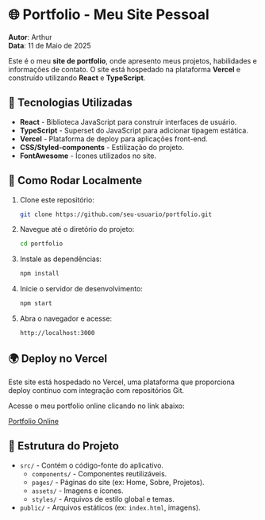 # 🌐 Portfolio - Meu Site Pessoal
**Autor**: Arthur  
**Data**: 11 de Maio de 2025

Este é o meu **site de portfolio**, onde apresento meus projetos, habilidades e informações de contato. O site está hospedado na plataforma **Vercel** e construído utilizando **React** e **TypeScript**.

## 🚀 Tecnologias Utilizadas
- **React** - Biblioteca JavaScript para construir interfaces de usuário.
- **TypeScript** - Superset do JavaScript para adicionar tipagem estática.
- **Vercel** - Plataforma de deploy para aplicações front-end.
- **CSS/Styled-components** - Estilização do projeto.
- **FontAwesome** - Ícones utilizados no site.

## 🔧 Como Rodar Localmente
1. Clone este repositório:
   ```bash
   git clone https://github.com/seu-usuario/portfolio.git

2. Navegue até o diretório do projeto:
   ```bash
   cd portfolio

3. Instale as dependências:
   ```bash
   npm install

4. Inicie o servidor de desenvolvimento:
   ```bash
   npm start

5. Abra o navegador e acesse:
   ```bash
   http://localhost:3000

## 🌍 Deploy no Vercel
Este site está hospedado no Vercel, uma plataforma que proporciona deploy contínuo com integração com repositórios Git.

Acesse o meu portfolio online clicando no link abaixo:

[Portfolio Online](https://portfolio-arthur-lebe82e08-arthurfreitasjardims-projects.vercel.app)

## 📂 Estrutura do Projeto
- `src/` - Contém o código-fonte do aplicativo.
  - `components/` - Componentes reutilizáveis.
  - `pages/` - Páginas do site (ex: Home, Sobre, Projetos).
  - `assets/` - Imagens e ícones.
  - `styles/` - Arquivos de estilo global e temas.
- `public/` - Arquivos estáticos (ex: `index.html`, imagens).
